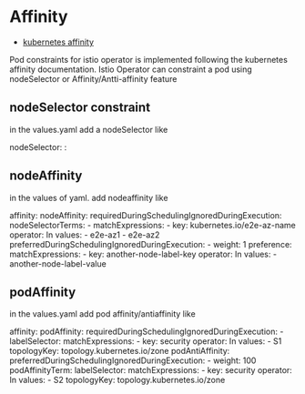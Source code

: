 # Affinity

* [kubernetes affinity ](https://kubernetes.io/docs/concepts/scheduling-eviction/assign-pod-node/#affinity-and-anti-affinity)

Pod constraints for istio operator is implemented following the kubernetes affinity documentation. Istio Operator can constraint a pod using nodeSelector or Affinity/Antti-affinity feature

## nodeSelector constraint
in the values.yaml  add a nodeSelector like 

 nodeSelector:
    <key>: <values> 

## nodeAffinity
in the values of yaml. add nodeaffinity like

affinity:
    nodeAffinity:
      requiredDuringSchedulingIgnoredDuringExecution:
        nodeSelectorTerms:
        - matchExpressions:
          - key: kubernetes.io/e2e-az-name
            operator: In
            values:
            - e2e-az1
            - e2e-az2
      preferredDuringSchedulingIgnoredDuringExecution:
      - weight: 1
        preference:
          matchExpressions:
          - key: another-node-label-key
            operator: In
            values:
            - another-node-label-value

## podAffinity
in the values.yaml add pod affinity/antiaffinity like

affinity:
    podAffinity:
      requiredDuringSchedulingIgnoredDuringExecution:
      - labelSelector:
          matchExpressions:
          - key: security
            operator: In
            values:
            - S1
        topologyKey: topology.kubernetes.io/zone
    podAntiAffinity:
      preferredDuringSchedulingIgnoredDuringExecution:
      - weight: 100
        podAffinityTerm:
          labelSelector:
            matchExpressions:
            - key: security
              operator: In
              values:
              - S2
          topologyKey: topology.kubernetes.io/zone



